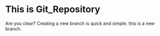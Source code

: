 # This is Git_Repository
Are you clear?
Creating a new branch is quick and simple.
this is a new branch.
